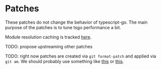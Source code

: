 # Patches

These patches do not change the behavior of typescript-go.
The main purpose of the patches is to tune tsgo performance a bit.

Module resolution caching is tracked [here](https://github.com/microsoft/typescript-go/issues/673).

TODO: propose upstreaming other patches

TODO: right now patches are created via `git format-patch` and applied via `git am`.
We should probably use something like [this](https://github.com/pulumi/ci-mgmt/blob/d98489a822ebd290978a238d54c1d32e4aaca208/provider-ci/internal/pkg/templates/base/scripts/upstream.sh) or [this](https://github.com/microsoft/go-infra/tree/9ac588cb17d2f3713c37efe33babe37f2f4d625f/cmd/git-go-patch).
